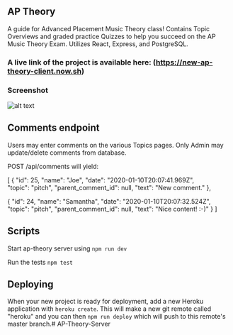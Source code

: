 ## AP Theory

A guide for Advanced Placement Music Theory class! Contains Topic Overviews and graded practice Quizzes to help you succeed on the AP Music Theory Exam. Utilizes React, Express, and PostgreSQL.

### A live link of the project is available here: (https://new-ap-theory-client.now.sh)

### Screenshot
![alt text](https://github.com/jon424/new-AP-Theory-Client/blob/5d175110016a56e234ac852d4cf69d35cf076748/src/Topic/TopicAttachments/ap-theory-screenshot.png "AP Theory Homepage")


## Comments endpoint

Users may enter comments on the various Topics pages. Only Admin may update/delete comments from database. 

POST /api/comments will yield:

[
{
"id": 25,
"name": "Joe",
"date": "2020-01-10T20:07:41.969Z",
"topic": "pitch",
"parent_comment_id": null,
"text": "New comment."
},

{
"id": 24,
"name": "Samantha",
"date": "2020-01-10T20:07:32.524Z",
"topic": "pitch",
"parent_comment_id": null,
"text": "Nice content! :-)"
}
]


## Scripts

Start ap-theory server using `npm run dev`

Run the tests `npm test`


## Deploying

When your new project is ready for deployment, add a new Heroku application with `heroku create`. This will make a new git remote called "heroku" and you can then `npm run deploy` which will push to this remote's master branch.# AP-Theory-Server
